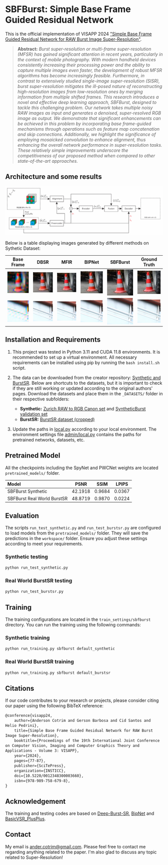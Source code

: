 
# SBFBurst: Simple Base Frame Guided Residual Network  
  
This is the official implementation of VISAPP 2024 ["Simple Base Frame Guided Residual Network for RAW Burst Image Super-Resolution"](https://www.scitepress.org/PublishedPapers/2024/123483/).  

> **Abstract:** *Burst super-resolution or multi-frame super-resolution (MFSR) has gained significant attention in recent years, particularly in the context of mobile photography. With modern handheld devices consistently increasing their processing power and the ability to capture multiple images even faster, the development of robust MFSR algorithms has become increasingly feasible. Furthermore, in contrast to extensively studied single-image super-resolution (SISR), burst super-resolution mitigates the ill-posed nature of reconstructing high-resolution images from low-resolution ones by merging information from multiple shifted frames. This research introduces a novel and effective deep learning approach, SBFBurst, designed to tackle this challenging problem. Our network takes multiple noisy RAW images as input and generates a denoised, super-resolved RGB image as output. We demonstrate that significant enhancements can be achieved in this problem by incorporating base frame-guided mechanisms through operations such as feature map concatenation and skip connections. Additionally, we highlight the significance of employing mosaicked convolution to enhance alignment, thus enhancing the overall network performance in super-resolution tasks. These relatively simple improvements underscore the competitiveness of our proposed method when compared to other state-of-the-art approaches.* 
  
## Architecture and some results

<img src="figs/method.svg" alt="SBFBurst" width="1100"/>


Below is a table displaying images generated by different methods on Sythetic Dataset:

|                             Base Frame                             |                             DBSR                             |                             MFIR                             |                              BIPNet                              |                           **SBFBurst**                            |                            Ground Truth                            |
|:------------------------------------------------------------------:|:------------------------------------------------------------:|:------------------------------------------------------------:|:----------------------------------------------------------------:|:-----------------------------------------------------------------:|:------------------------------------------------------------------:|
| ![Base Frame 0136](figs/compare_figs/synburst/0136/crop_0base.png) | ![DBSR 0136](figs/compare_figs/synburst/0136/crop_1dbsr.png) | ![MFIR 0136](figs/compare_figs/synburst/0136/crop_2mfir.png) | ![BIPNet 0136](figs/compare_figs/synburst/0136/crop_3bipnet.png) | ![SBFBurst 0136](figs/compare_figs/synburst/0136/crop_4mynet.png) | ![Ground Truth 0136](figs/compare_figs/synburst/0136/crop_5gt.png) |
| ![Base Frame 0226](figs/compare_figs/synburst/0226/crop_0base.png) | ![DBSR 0226](figs/compare_figs/synburst/0226/crop_1dbsr.png) | ![MFIR 0226](figs/compare_figs/synburst/0226/crop_2mfir.png) | ![BIPNet 0226](figs/compare_figs/synburst/0226/crop_3bipnet.png) | ![SBFBurst 0226](figs/compare_figs/synburst/0226/crop_4mynet.png) | ![Ground Truth 0226](figs/compare_figs/synburst/0226/crop_5gt.png) |

## Installation and Requirements
  
1. This project was tested in Python 3.11 and CUDA 11.8 environments. It is recommended to set up a virtual environment. All necessary requirements can be installed using pip by running the `bash install.sh` script.
    
2. The data can be downloaded from the creator repository: [Synthetic and BurstSR](https://github.com/goutamgmb/deep-burst-sr). Below are shortcuts to the datasets, but it is important to check if they are still working or updated according to the original authors' pages. Download the datasets and place them in the `_DATASETS/` folder in their respective subfolders:
    
    -   **Synthetic:** [Zurich RAW to RGB Canon set](https://drive.google.com/file/d/12L0LYhG78zQBLkIDyFNE5J6fIH02NUgz/view?usp=drive_link) and [SyntheticBurst validation set](https://drive.google.com/file/d/1DHu3-_tGSc_8Wwwu6sHFaPtmd9ymd0rZ/view?usp=drive_link)
    -   **BurstSR:** [BurstSR dataset (cropped)](https://drive.google.com/drive/folders/1A8FytFrYP-y7pZZhfFxVRzEPwcKl-Cp7?usp=drive_link)
    
3. Update the paths in [local.py](https://chatgpt.com/c/admin/local.py) according to your local environment. The environment settings file [admin/local.py](admin/local.py) contains the paths for pretrained networks, datasets, etc.

  
## Pretrained Model  
  
All the checkpoints including the SpyNet and PWCNet weights are located `pretrained_models/` folder.
  
| Model                               |     PSNR      |  SSIM  | LPIPS  |  
|:------------------------------------|:-------------:|:------:|:------:|  
| SBFBurst Synthetic                  |    42.1918    | 0.9684 | 0.0367 |  
| SBFBurst Real World BurstSR         |    48.8719    | 0.9870 | 0.0224 |
  
## Evaluation  
  
The scripts `run_test_synthetic.py` and `run_test_burstsr.py` are configured to load models from the `pretrained_models/` folder. They will save the predictions in the `workspace/` folder. Ensure you adjust these settings according to meet your requirements.

### Synthetic testing
```python
python run_test_synthetic.py
```  
### Real World BurstSR testing
```python
python run_test_burstsr.py
```
  
## Training  

The training configurations are located in the `train_settings/sbfburst` directory. You can run the training using the following commands:

### Synthetic training
```python
python run_training.py sbfburst default_synthetic
```  
### Real World BurstSR training
```python
python run_training.py sbfburst default_burstsr
```

## Citations


If our code contributes to your research or projects, please consider citing our paper using the following BibTeX reference:

```
@conference{visapp24,  
	author={Anderson Cotrim and Gerson Barbosa and Cid Santos and Helio Pedrini},  
	title={Simple Base Frame Guided Residual Network for RAW Burst Image Super-Resolution},  
	booktitle={Proceedings of the 19th International Joint Conference on Computer Vision, Imaging and Computer Graphics Theory and Applications - Volume 3: VISAPP},  
	year={2024},  
	pages={77-87},  
	publisher={SciTePress},  
	organization={INSTICC},  
	doi={10.5220/0012348300003660},  
	isbn={978-989-758-679-8},  
}
```

## Acknowledgement

The training and testing codes are based on [Deep-Burst-SR](https://github.com/goutamgmb/deep-burst-sr), [BipNet](https://github.com/akshaydudhane16/BIPNet/tree/main) and [BasicVSR_PlusPlus](https://github.com/ckkelvinchan/BasicVSR_PlusPlus).

## Contact  

My email is ander.cotrim@gmail.com. Please feel free to contact me regarding anything related to the paper. I'm also glad to discuss any topic related to Super-Resolution!